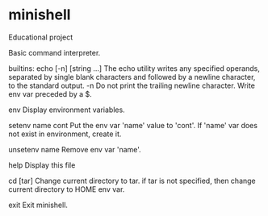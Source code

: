 # minishell
Educational project

Basic command interpreter.

builtins:
echo [-n] [string ...]
	The echo utility writes any specified operands, separated by single blank characters and followed by a newline character, to the standard output.
	-n    Do not print the trailing newline character.
	Write env var preceded by a $.

env
	Display environment variables.

setenv name cont
	Put the env var 'name' value to 'cont'.
	If 'name' var does not exist in environment, create it.

unsetenv name
	Remove env var 'name'.

help
	Display this file

cd [tar]
	Change current directory to tar.
	if tar is not specified, then change current directory to HOME env var.

exit
	Exit minishell.
